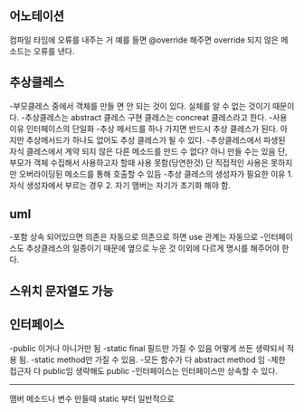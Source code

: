 어노테이션
---------------------
컴파일 타임에 오류를 내주는 거
예를 들면 @override 해주면 override 되지 않은 메소드는 오류를 낸다.

추상클레스
-----------------------
-부모클레스 중에서 객체를 만들 면 안 되는 것이 있다. 실체를 알 수 없는 것이기 때문이다.
-추상클레스는 abstract 클레스 구현 클레스는 concreat 클레스라고 한다.
-사용 이유 인터페이스의 단일화
-추상 메서드를 하나 가지면 반드시 추상 클레스가 된다. 아지만 추상메서드가 하나도 없어도 추상 클레스가 될 수 있다.
-추상클레스에서 파생된 자식 클레스에서 계약 되지 않은 다른 메소드를 만드 수 없다? 아니 만들 수는 있음 단, 부모가 객체 수집해서 사용하고자 할때 사용 못함(당연한것)
단 직접적인 사용은 못하지만 오버라이딩된 메소드를 통해 호출할 수 있듬
-추상 클레스의 생성자가 필요한 이유 1. 자식 생성자에서 부르는 경우 2. 자기 맴버는 자기가 초기화 해야 함.


uml
-----------------------
-포함 상속 되어있으면 의존은 자동으로 의존으로 하면 use 관계는 자동으로
-인터페이스도 추상클레스의 일종이기 때문에 옆으로 누운 것 이외에 다르게 명시를 해주어야 한다.

스위치 문자열도 가능
-------------------------
인터페이스
---------------------------
-public 이거나 아니거만 됨
-static final 필드만 가질 수 있음 어떻게 쓰든 생략되서 적용 됨.
-static method만 가질 수 있음.
-모든 함수가 다 abstract method 임 
-제한 접근자 다 public임 생략해도 public
-인터페이스는 인터페이스만 상속할 수 있다.


-------------------------
맴버 메소드나 변수 만들때 static 부터 일반적으로

